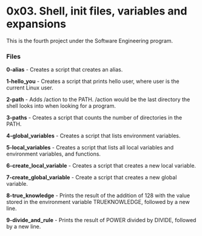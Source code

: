 # 0x03. Shell, init files, variables and expansions
This is the fourth project under the Software Engineering program.

### Files

**0-alias** - Creates a script that creates an alias.

**1-hello_you** - Creates a script that prints hello user, where user is the current Linux user.

**2-path** - Adds /action to the PATH. /action would be the last directory the shell looks into when looking for a program.

**3-paths** - Creates a script that counts the number of directories in the PATH.

**4-global_variables** - Creates a script that lists environment variables.

**5-local_variables** - Creates a script that lists all local variables and environment variables, and functions.

**6-create_local_variable** - Creates a script that creates a new local variable.

**7-create_global_variable** - Create a script that creates a new global variable.

**8-true_knowledge** - Prints the result of the addition of 128 with the value stored in the environment variable TRUEKNOWLEDGE, followed by a new line.

**9-divide_and_rule** - Prints the result of POWER divided by DIVIDE, followed by a new line.

